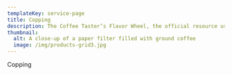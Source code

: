 ```yaml
---
templateKey: service-page
title: Copping
description: The Coffee Taster’s Flavor Wheel, the official resource used by coffee tasters, has been revised for the first time this year.
thumbnail: 
  alt: A close-up of a paper filter filled with ground coffee
  image: /img/products-grid3.jpg
---
```

Copping
